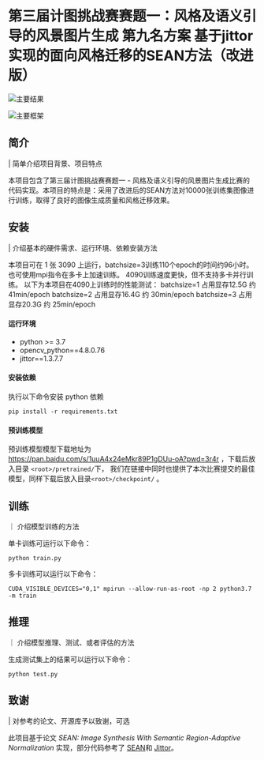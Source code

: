 # 第三届计图挑战赛赛题一：风格及语义引导的风景图片生成 第九名方案 基于jittor实现的面向风格迁移的SEAN方法（改进版）

![主要结果](https://s3.bmp.ovh/imgs/2023/09/15/471f917e278cce75.jpg)

![主要框架](https://s3.bmp.ovh/imgs/2023/09/15/ef16fe25a9c88479.png)

## 简介
| 简单介绍项目背景、项目特点

本项目包含了第三届计图挑战赛赛题一 - 风格及语义引导的风景图片生成比赛的代码实现。本项目的特点是：采用了改进后的SEAN方法对10000张训练集图像进行训练，取得了良好的图像生成质量和风格迁移效果。

## 安装 
| 介绍基本的硬件需求、运行环境、依赖安装方法

本项目可在 1 张 3090 上运行，batchsize=3训练110个epoch的时间约96小时。也可使用mpi指令在多卡上加速训练。
 4090训练速度更快，但不支持多卡并行训练。
 以下为本项目在4090上训练时的性能测试：
 batchsize=1 占用显存12.5G  约 41min/epoch
 batchsize=2 占用显存16.4G  约 30min/epoch
 batchsize=3 占用显存20.3G  约 25min/epoch

#### 运行环境
- python >= 3.7
- opencv_python==4.8.0.76
- jittor==1.3.7.7

#### 安装依赖
执行以下命令安装 python 依赖
```
pip install -r requirements.txt
```

#### 预训练模型
预训练模型模型下载地址为 https://pan.baidu.com/s/1uuA4x24eMkr89P1gDUu-oA?pwd=3r4r ，下载后放入目录 `<root>/pretrained/`下， 
我们在链接中同时也提供了本次比赛提交的最佳模型，同样下载后放入目录`<root>/checkpoint/` 。

## 训练
｜ 介绍模型训练的方法

单卡训练可运行以下命令：
```
python train.py
```

多卡训练可以运行以下命令：
```
CUDA_VISIBLE_DEVICES="0,1" mpirun --allow-run-as-root -np 2 python3.7 -m train
```

## 推理
｜ 介绍模型推理、测试、或者评估的方法

生成测试集上的结果可以运行以下命令：

```
python test.py
```

## 致谢
| 对参考的论文、开源库予以致谢，可选

此项目基于论文 *SEAN: Image Synthesis With Semantic Region-Adaptive Normalization* 实现，部分代码参考了 [SEAN](https://github.com/zhang-zx/SEAN-PyTorch/tree/master)和 [Jittor](https://gitlink.org.cn/Ewtqf2i3v/surrenderbygugugu_pictures)。
